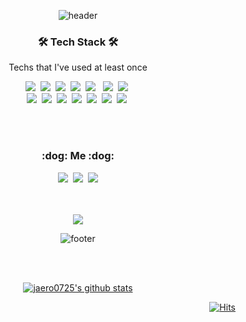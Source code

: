 <div align="center"> 
  
![header](https://capsule-render.vercel.app/api?type=soft&color=auto&height=150&section=header&text=ChoiJaeHo&fontSize=75&animation=twinkling)

<h3 align="center">🛠 Tech Stack 🛠</h3>

<p align="center"> Techs that I've used at least once </p>

<p align="center">
  <img src="https://img.shields.io/badge/Python-3766AB?style=flat-square&logo=Python&logoColor=white"/></a>&nbsp 
  <img src="https://img.shields.io/badge/Java-007396?style=flat-square&logo=Java&logoColor=white"/></a>&nbsp 
  <img src="https://img.shields.io/badge/C-A8B9CC?style=flat-square&logo=C&logoColor=white"/></a>&nbsp 
  <img src="https://img.shields.io/badge/C++-00599C?style=flat-square&logo=C%2B%2B&logoColor=white"/></a>&nbsp 
  <img src="https://img.shields.io/badge/HTML5-E34F26?style=flat-square&logo=HTML5&logoColor=white"/></a> &nbsp
  <img src="https://img.shields.io/badge/css-1572B6?style=flat-square&logo=css3&logoColor=white"/></a>&nbsp 
  <img src="https://img.shields.io/badge/Javascript-ffb13b?style=flat-square&logo=javascript&logoColor=white"/></a>&nbsp 
  <br>
  <img src="https://img.shields.io/badge/Spring-6DB33F?style=flat-square&logo=Spring&logoColor=white"/></a>&nbsp 
  <img src="https://img.shields.io/badge/SpringBoot-6DB33F?style=flat-square&logo=Spring&logoColor=white"/></a>&nbsp 
  <img src="https://img.shields.io/badge/Mysql-blue?style=flat-square&logo=MySql&logoColor=white"/></a>&nbsp 
  <img src="https://img.shields.io/badge/PostgreSQL-blue?style=flat-square&logo=PostgreSQL&logoColor=white"/></a>&nbsp 
  <img src="https://img.shields.io/badge/Oracle-E6B91E?style=flat-square&logo=Oracle&logoColor=white"/></a>&nbsp 
  <img src="https://img.shields.io/badge/aws-333664?style=flat-square&logo=amazon-aws&logoColor=white"/></a>&nbsp 
  <img src="https://img.shields.io/badge/R-blue?style=flat-square&logo=R&logoColor=white"/></a>&nbsp 
</p>

<br><br>
<h3 align="center"> :dog: Me :dog:</h3>
<p align="center">
  <a href="https://zeroco.tistory.com/"><img src="https://img.shields.io/badge/Tech%20Blog-11B48A?style=flat-square&logo=Vimeo&logoColor=white&link=https://zeroco.tistory.com/"/></a>&nbsp
  <a href="https://www.instagram.com/zeroco_0/"><img src="https://img.shields.io/badge/Instagram-E4405F?style=flat-square&logo=Instagram&logoColor=white&link=https://www.instagram.com/zeroco_0"/></a>&nbsp
  <a href="mailto:dhqkgbs@naver.com"><img src="https://img.shields.io/badge/Gmail-d14836?style=flat-square&logo=Gmail&logoColor=white&link=dhqkgbs@naver.com"/></a>
</p>
<br>

<br/>

  <a href="https://github.com/jaero0725/">
    <img align="center" src="https://github-readme-stats.vercel.app/api/top-langs/?username=jaero0725&layout=compact&theme=dracula" />
  </a>
  
  ![footer](https://capsule-render.vercel.app/api?&color=timeGradient&section=footer&&animation=scaleIn)

  <br/><br/>

  [![jaero0725's github stats](https://github-readme-stats.vercel.app/api?username=jaero0725)](https://github.com/jaero0725/github-readme-stats)

 <div align=right>
	
 [![Hits](https://hits.seeyoufarm.com/api/count/incr/badge.svg?url=https%3A%2F%2Fgithub.com%2Fa3coo3a&count_bg=%2379C83D&title_bg=%23C0C0C0&icon=&icon_color=%23E7E7E7&title=hits&edge_flat=false)](https://github.com/jaero0725/)
	
  </div>
  <br>
</div>
</div>
